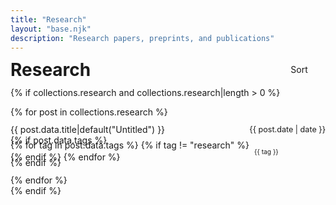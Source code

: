 ```yaml
---
title: "Research"
layout: "base.njk"
description: "Research papers, preprints, and publications"
---
```


<div class="page-header">
  <h1>Research</h1>
  <span class="research-sort-control" onclick="toggleSortResearch()">
    Sort
    <span class="icon-container">
      <svg class="chevron-down">
        <use href="#chevron-down" />
      </svg>
      <svg class="chevron-up">
        <use href="#chevron-up" />
      </svg>
    </span>
  </span>
</div>

{% if collections.research and collections.research|length > 0 %}
<ul class="papers-list">
  {% for post in collections.research %}
    <li class="paper-item" data-title="{{ post.data.title|default('untitled')|lower }}">
      <div class="paper-title-row">
        <a href="{{ post.data.externalUrl|default(post.url) }}" target="_blank" rel="noopener noreferrer">
          {{ post.data.title|default("Untitled") }}
        </a>
        <time datetime="{{ post.date }}">{{ post.date | date }}</time>
      </div>
      {% if post.data.tags %}
      <div class="paper-tags">
        {% for tag in post.data.tags %}
          {% if tag != "research" %}
          <span class="tag">{{ tag }}</span>
          {% endif %}
        {% endfor %}
      </div>
      {% endif %}
    </li>
  {% endfor %}
</ul>
{% endif %}

<script>
let researchAscending = false;

function toggleSortResearch() {
  researchAscending = !researchAscending;
  
  const chevronDown = document.querySelector('.research-sort-control .chevron-down');
  const chevronUp = document.querySelector('.research-sort-control .chevron-up');
  
  chevronDown.classList.toggle('active', !researchAscending);
  chevronUp.classList.toggle('active', researchAscending);

  const list = document.querySelector('.papers-list');
  if (!list) return;
  const items = [...list.children];
  
  while (list.firstChild) {
    list.removeChild(list.firstChild);
  }
  
  items.sort((a, b) => {
    const aTitle = a.dataset.title || '';
    const bTitle = b.dataset.title || '';
    return researchAscending ? aTitle.localeCompare(bTitle) : bTitle.localeCompare(aTitle);
  }).forEach(item => list.appendChild(item));
}

// Initialize the sort direction
document.querySelector('.research-sort-control .chevron-down').classList.add('active');
</script>

<style>
.page-header {
  display: flex;
  justify-content: space-between; 
  align-items: center;
  margin-bottom: 1em;
  line-height: 1;
}

.page-header h1 {
  margin: 0;
  line-height: 1;
}

.research-sort-control {
  display: inline-flex;
  align-items: center;
  gap: 0.3em;
  cursor: pointer;
  white-space: nowrap;
  line-height: 1;
  font-size: 1em;
}

.icon-container {
  display: inline-flex;
  align-items: center;
  width: 24px;
  height: 24px;
}

.research-sort-control .icon-container .chevron-down,
.research-sort-control .icon-container .chevron-up {
  width: 24px;
  height: 24px;
  fill: none;
  stroke: currentColor;
  stroke-width: 2;
  stroke-linecap: round;
  stroke-linejoin: round;
}

.icon-container .chevron-up {
  display: none;
}

.icon-container .chevron-up.active {
  display: block;
}

.icon-container .chevron-down {
  display: none;
}

.icon-container .chevron-down.active {
  display: block;
}

.papers-list {
  list-style: none;
  padding: 0;
  margin: 0; 
}

.paper-item {
  margin-bottom: 2em;
}

.paper-title-row {
  display: flex;
  justify-content: space-between;
  align-items: flex-start;
  margin-bottom: 0.3em;
  line-height: 1.2;
  margin:0;
  padding:0;
}

.paper-item .paper-title-row a {
  text-decoration: none;
  margin-right: 2em;
  flex: 1;
}

.tag {
  display: inline-flex;
  align-items: center;
  padding: 0 0.8em; 
  height: 1.8em;
  border-radius: 15px;
  font-size: 0.73em;
  border: 0.5px solid var(--text-tertiary);
  background: transparent;
  margin:0 0.6em 0 0;
  box-sizing:border-box;
}

.paper-tags {
  display: flex;
  flex-wrap: wrap;
  justify-content: flex-start;
  align-items: flex-start;
  gap: 0em; 
  margin: 0;
  padding: 0; 
  line-height: 0; 
  width: 100%;
}

.paper-tags p, .paper-item p {
  margin: 0.6em 0;
  padding: 0;
}

.papers-list li, .paper-item li {
  margin: 0.5em 0;
  padding: 0.3em 0;
}

.paper-title-row time {
  font-size: 0.9em;
  white-space: nowrap;
}

.dark-mode .tag {
  background-color: rgba(102, 102, 102, 0.15);
}

@media screen and (max-width: 480px) {
  .papers-list .paper-tags {
    margin-bottom: 0.25em !important;
    max-width: calc(100vw - 2em);
    width: 100%;
  }
  
  .papers-list .paper-item {
    margin-bottom: 1em !important;
  }
  
  .paper-title-row {
    flex-wrap: wrap;
  }
}
</style>